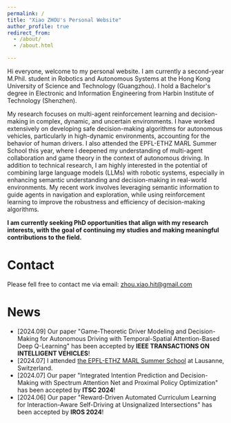 ```yaml
---
permalink: /
title: "Xiao ZHOU's Personal Website"
author_profile: true
redirect_from: 
  - /about/
  - /about.html

---
```



Hi everyone, welcome to my personal website. I am currently a second-year M.Phil. student in Robotics and Autonomous Systems at the Hong Kong University of Science and Technology (Guangzhou). I hold a Bachelor's degree in Electronic and Information Engineering from Harbin Institute of Technology (Shenzhen). 

My research focuses on multi-agent reinforcement learning and decision-making in complex, dynamic, and uncertain environments. I have worked extensively on developing safe decision-making algorithms for autonomous vehicles, particularly in high-dynamic environments, accounting for the behavior of human drivers. I also attended the EPFL-ETHZ MARL Summer School this year, where I deepened my understanding of multi-agent collaboration and game theory in the context of autonomous driving. In addition to technical research, I am highly interested in the potential of combining large language models (LLMs) with robotic systems, especially in enhancing semantic understanding and decision-making in real-world environments. My recent work involves leveraging semantic information to guide agents in navigation and exploration, while using reinforcement learning to improve the robustness and efficiency of decision-making algorithms. 

<b>I am currently seeking PhD opportunities that align with my research interests, with the goal of continuing my studies and making meaningful contributions to the field.</b>

Contact
===
Please fell free to contact me via email: zhou.xiao.hit@gmail.com

News
===
* [2024.09] Our paper "Game-Theoretic Driver Modeling and Decision-Making for Autonomous Driving with Temporal-Spatial Attention-Based Deep Q-Learning" has been accepted by <b>IEEE TRANSACTIONS ON INTELLIGENT VEHICLES</b>!
* [2024.07] I attended <a href="https://sites.google.com/view/marl-school2024/home">the EPFL-ETHZ MARL Summer School</a> at Lausanne, Switzerland.
* [2024.07] Our paper "Integrated Intention Prediction and Decision-Making with Spectrum Attention Net and Proximal Policy Optimization" has been accepted by <b>ITSC 2024</b>!
* [2024.06] Our paper "Reward-Driven Automated Curriculum Learning for Interaction-Aware Self-Driving at Unsignalized Intersections" has been accepted by <b>IROS 2024</b>!


